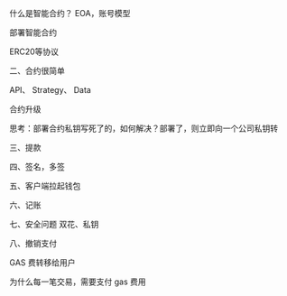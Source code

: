 什么是智能合约？
EOA，账号模型

部署智能合约

ERC20等协议

二、合约很简单

API、 Strategy、 Data

合约升级

思考：部署合约私钥写死了的，如何解决？部署了，则立即向一个公司私钥转

三、提款

四、签名，多签

五、客户端拉起钱包

六、记账

七、安全问题
双花、私钥

八、撤销支付

GAS 费转移给用户

为什么每一笔交易，需要支付 gas 费用